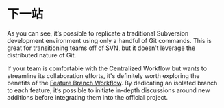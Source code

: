 # 下一站

As you can see, it’s possible to replicate a traditional Subversion development environment using only a handful of Git commands. This is great for transitioning teams off of SVN, but it doesn’t leverage the distributed nature of Git.

If your team is comfortable with the Centralized Workflow but wants to streamline its collaboration efforts, it's definitely worth exploring the benefits of the [Feature Branch Workflow](../feature_branch_workflow/). By dedicating an isolated branch to each feature, it’s possible to initiate in-depth discussions around new additions before integrating them into the official project.